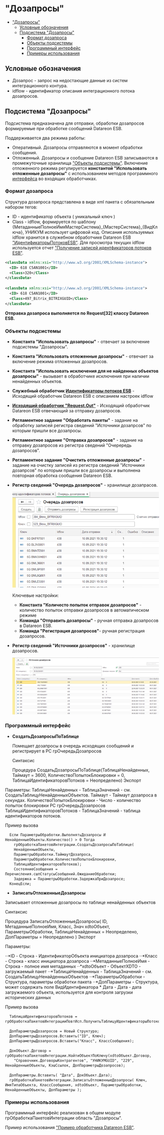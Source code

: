 # "Дозапросы"

- ["Дозапросы"](#дозапросы)
  - [Условные обозначения](#условные-обозначения)
  - [Подсистема "Дозапросы"](#подсистема-дозапросы)
    - [Формат дозапроса](#формат-дозапроса)
    - [Объекты подсистемы](#объекты-подсистемы)
    - [Программный интерфейс](#программный-интерфейс)
    - [Примеры использования](#примеры-использования)

## Условные обозначения

- Дозапрос - запрос на недостающие данные из систем интеграционного контура.
- idflow - идентификатор описания интеграционного потока дозапросов.

## Подсистема "Дозапросы"

Подсистема предназначена для отправки, обработки дозапросов формируемые при обработке сообщений Datareon ESB.

Поддерживается два режима работы:

- Оперативный. Дозапросы отправляются в момент обработки сообщения.
- Отложенный. Дозапросы и сообщение Datareon ESB записываются в промежуточные хранилища ["Объекты подсистемы"](#объекты-подсистемы).
Включение отложенного режима регулируется **константой "Использовать отложенные дозапросы"** с использованием методов программного [интерфейса](#программный-интерфейс) во входящих обработчиках.

### Формат дозапроса

Структура дозапроса представлена в виде xml пакета с обязательным набором тегов:

- ID - идентификатор объекта ( уникальный ключ )
- Class - idflow, формируется по шаблону {МетаданныеПолноеИмяМастерСистема}\_{МастерСистема}\_{ВидКлюча},
УНИКУМ использует цифровой код. Описания используемых idflow хранится в служебном обработчике Datareon ESB ["ИдентификаторыПотоковESB"](#объекты-подсистемы).
Для просмотра текущих idflow используется отчет  ["Получение записей идентфикаторов потоков ESB"](ПолучитьЗаписиИдентфикаторыПотоковESB.epf).

```xml
<classData xmlns:xsi="http://www.w3.org/2001/XMLSchema-instance">
  <ID> 618 C5AN1001</ID>
  <Class>320</Class>
</classData>

<classData xmlns:xsi="http://www.w3.org/2001/XMLSchema-instance">
  <ID> 618 C5AN1001</ID>
  <Class>497_Bitrix_BITRIXGUID</Class>
</classData>
```

**Отправка дозапроса выполняется по Request[32] классу Datareon ESB.**

### Объекты подсистемы

- **Константа "Использовать дозапросы"** - отвечает за включение подсистемы "Дозапросы".
- **Константа "Использовать отложенные дозапросы"** - отвечает за включение режима отложенных дозапросов.
- **Константа "Использовать исключения для не найденных объектов дозапросы"** - вызывает в обработчике исключения при наличии ненайденных объектов.
- **Служебный обработчик [Идентификаторы потоков ESB](ИдентификаторыПотоковESB.bsl)** - Исходящий обработчик Datareon ESB c описанием настроек idflow
- **[Исходящий обработчик "Request.Out"](Request.Out.bsl)** - Исходящий обработчик Datareon ESB отвечающий за отправку дозапросов.
- **Регламентное задание "Обработать пакеты"** - задание на обработку записей регистра сведений "Источники дозапрсов" по которым пришли все дозапросы.
- **Регламентное задание "Отправка дозапросов"** - задание на отправку дозапросов из регистра сведений "Очерередь дозапросов".
- **Регламентное задание "Очистить отложенные дозапросы"** - задание на очистку записей из регистра сведений "Источники дозапрсов" по которым пришли все дозапросы и выполнена повторная обработка сообщения Datareon ESB.
- **Регистр сведений "Очередь дозапросов"** -  хранилище дозапрасов.
  
  ![Очередь дозапросов](Очередьдозапросов.png)
  
  Ключевые настройки:
  - **Константа "Количесто попыток отправок дозапросов"** - количество попыток отправки дозапросов в автоматическом режиме
  - **Команда "Отправить дозапросы"** - ручная отправка дозапросов в Datareon ESB.
  - **Команда "Регистрация дозапросов"**- ручная регистрация дозапросов.

- **Регистр сведений "Источники дозапросов"** - хранилище дозапросов.
  
  ![Источники дозапросов](ИсточникиДозапросов.png)

### Программный интерфейс

- **СоздатьДозапросыПоТаблице**
  
  Помещает дозапросы в очередь исходящих сообщений и регистрирует в РС грОчередьДозапросов

    Синтаксис

    Процедура СоздатьДозапросыПоТаблице(ТаблицаНенайденных, Таймаут = 3600, КоличествоПопытокБлокировки = 0, ТаблицаИдентификаторовПотоков = Неопределено) Экспорт

Параметры:
  ТаблицаНенайденных    - ТаблицаЗначений - см. СоздатьТаблицуНенайденныхОбъектов.
  Таймаут       - Таймаут дозапроса в секундах.
  КоличествоПопытокБлокировки  - Число - количество попыток блокировки РС грОчередьДозапросов
  ТаблицаИдентификаторовПотоков - ТаблицаЗначений - таблица идентификаторов потоков.

  Пример вызова

```bsl
  Если ПараметрыОбработки.ВыполнятьДозапросы И НенайденныеОбъекты.Количество() > 0 Тогда 
    грОбработкаПакетовИнтеграции.СоздатьДозапросыПоТаблице(
    НенайденныеОбъекты, 
    ПараметрыОбработки.ТаймаутДозапроса, 
    ПараметрыОбработки.КоличествоПопытокБлокировки, 
    ТаблицаИдентификаторовПотоков);
    СостояниеСообщения = Перечисления.сшпСтатусыСообщений.ОжиданиеОбработки;
    Задержка = ПараметрыОбработки.ЗадержкаПриДозапросе;
  КонецЕсли;
```

- **ЗаписатьОтложенныеДозапросы**

 Записывает отложенные дозапросы по таблице ненайденных объектов

Синтаксис

 Процедура ЗаписатьОтложенныеДозапросы( ID, МетаданныеПолноеИмя, Класс, Знач xdtoОбъект,
ПараметрыОбработки, ТаблицаНенайденных = Неопределено, ДопПараметры = Неопределено ) Экспорт

Параметры:

⋅⋅*ID                            - Строка    - ИдентификаторОбъекта инициатора дозапроса
⋅⋅*Класс                           - Строка    - класс инициатора дозапроса
⋅⋅*МетаданныеПолноеИмя - Строка - полное имя метаданных
⋅⋅*xdtoОбъект                      - ОбъектXDTO - загружаемый пакет
⋅⋅*ТаблицаНенайденных    - ТаблицаЗначений - см. СоздатьТаблицуНенайденныхОбъектов
⋅⋅*ПараметрыОбработки    - Структура, параметры обработки пакета
⋅⋅*ДопПараметры     - Структура, может содержать поле ВидИдентификатора
  \* Дата - Дата - дата загружаемого объекта, используется для контроля загрузки исторических данных

Пример вызова

```bsl
  ТаблицаИдентификаторовПотоков = грОбработкаПакетовИнтеграцииПовтИсп.ПолучитьТаблицуИдентификаторыПотоковESB();

  ДопПараметрыДозапросов = Новый Структура;
  ДопПараметрыДозапросов.Вставить("ID", Ключ);
  ДопПараметрыДозапросов.Вставить("Класс", КлассСообщения);

  ДокОбъект.Договор = грОбработкаПакетовИнтеграции.НайтиОбъектПоКлючу(xdtoОбъект.Договор,
    "Справочник.ДоговорыКонтрагентов", "УНИКУМGUID", "229", НенайденныеОбъекты, КэшСсылок, ДопПараметрыДозапросов);

  ДопПараметры.Вставить( "Дата", ДокОбъект.Дата); 
  грОбработкаПакетовИнтеграции.ЗаписатьОтложенныеДозапросы( Ключ, ИмяТипаОбъекта, КлассСообщения, xdtoОбъект, ПараметрыОбработки, НенайденныеОбъекты, ДопПараметры );
```

### Примеры использования

Программный интерфейс реализован в общем модуле грОбработкаПакетовИнтеграции область "Дозапросы".

Пример использования ["Пример обработчика Datareon ESB"](ПримерВходящегоОбработчика.bsl).
